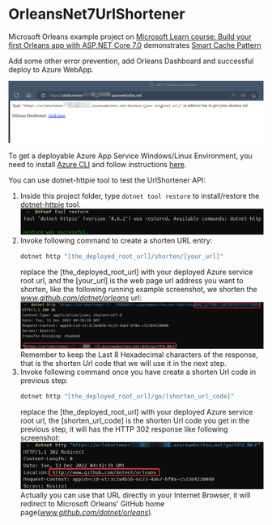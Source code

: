 # OrleansNet7UrlShortener

Microsoft Orleans example project on [Microsoft Learn course: Build your first Orleans app with ASP.NET Core 7.0](https://learn.microsoft.com/en-us/training/modules/orleans-build-your-first-app) demonstrates [Smart Cache Pattern](https://github.com/OrleansContrib/DesignPatterns/blob/master/Smart%20Cache.md)

Add some other error prevention, add Orleans Dashboard and successful deploy to Azure WebApp.

![](./imgs/azure_web_app_deployed.png)


To get a deployable Azure App Service Windows/Linux Environment, you need to install [Azure CLI](https://learn.microsoft.com/cli/azure/) and follow instructions [here](./Infra/Azure/README.md).

You can use dotnet-httpie tool to test the UrlShortener API:

1. Inside this project folder, type `dotnet tool restore` to install/restore the [dotnet-httpie](https://github.com/WeihanLi/dotnet-httpie) tool.
    ![](./imgs/run_dotnet_tool_restore.png)
2. Invoke following command to create a shorten URL entry:
    ```sh
    dotnet http "[the_deployed_root_url]/shorten/[your_url]"
    ```
    replace the [the_deployed_root_url] with your deployed Azure service root url, and the [your_url] is the web page url address you want to shorten, like the following running example screenshot, we shorten the *www.github.com/dotnet/orleans* url:  
    ![](./imgs/make_shorten_url.png)  
    Remember to keep the Last 8 Hexadecimal characters of the response, that is the shorten Url code that we will use it in the next step.
3. Invoke following command once you have create a shorten Url code in previous step:
    ```sh
    dotnet http "[the_deployed_root_url]/go/[shorten_url_code]"
    ```
    replace the [the_deployed_root_url] with your deployed Azure service root url, the [shorten_url_code] is the shorten Url code you get in the previous step, it will has the HTTP 302 response like following screenshot:  
    ![](./imgs/goto_shorten_url.png)  
    Actually you can use that URL directly in your Internet Browser, it will redirect to Microsoft Orleans' GitHub home page(*www.github.com/dotnet/orleans*).
